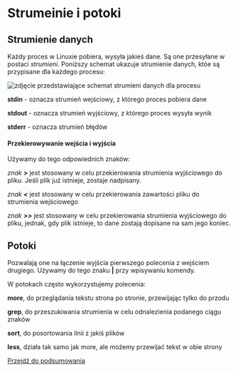 # Strumeinie i potoki

## Strumienie danych

Każdy proces w Linuxie pobiera, wysyła jakieś dane. Są one przesyłane w postaci *strumieni*. Poniższy schemat ukazuje strumienie danych, któe są przypisane dla każdego procesu:

![zdjęcie przedstawiające schemat strumieni danych dla procesu](https://zsp2olawa.edu.pl/images/materialy/strumieniedanych.jpg)

**stdin** - oznacza strumień wejściowy, z którego proces pobiera dane

**stdout** - oznacza strumień wyjściowy, z którego proces wysyła wynik

**stderr** - oznacza strumień błędów

#### Przekierowywanie wejścia i wyjścia

Używamy do tego odpowiednich znaków:

*znak **>*** jest stosowany w celu przekierowania strumienia wyjściowego do pliku. Jeśli plik już istnieje, zostaje nadpisany.

*znak **<*** jest stosowany w celu przekierowania zawartości pliku do strumienia wejściowego

*znak **>>*** jest stosowany w celu przekierowania strumienia wyjściowego do pliku, jednak, gdy plik istnieje, to dane zostają dopisane na sam jego koniec.

## Potoki

Pozwalają one na łączenie wyjścia pierwszego polecenia z wejściem drugiego. Używamy do tego znaku **|** przy wpisywaniu komendy.

W potokach często wykorzystujemy polecenia:

**more**, do przeglądania tekstu strona po stronie, przewijając tylko do przodu

**grep**, do przeszukiwania strumienia w celu odnalezienia podanego ciągu znaków

**sort**, do posortowania linii z jakiś plików

**less**, działa tak samo jak more, ale możemy przewijać tekst w obie strony

[Przejdź do podsumowania](/content/r2/t10)